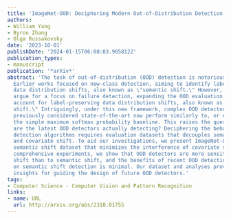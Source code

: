 ```yaml
---
title: 'ImageNet-OOD: Deciphering Modern Out-of-Distribution Detection Algorithms'
authors:
- William Yang
- Byron Zhang
- Olga Russakovsky
date: '2023-10-01'
publishDate: '2024-01-15T06:08:03.905812Z'
publication_types:
- manuscript
publication: '*arXiv*'
abstract: 'The task of out-of-distribution (OOD) detection is notoriously ill-defined.
  Earlier works focused on new-class detection, aiming to identify label-altering
  data distribution shifts, also known as \"semantic shift.\" However, recent works
  argue for a focus on failure detection, expanding the OOD evaluation framework to
  account for label-preserving data distribution shifts, also known as \"covariate
  shift.\" Intriguingly, under this new framework, complex OOD detectors that were
  previously considered state-of-the-art now perform similarly to, or even worse than
  the simple maximum softmax probability baseline. This raises the question: what
  are the latest OOD detectors actually detecting? Deciphering the behavior of OOD
  detection algorithms requires evaluation datasets that decouples semantic shift
  and covariate shift. To aid our investigations, we present ImageNet-OOD, a clean
  semantic shift dataset that minimizes the interference of covariate shift. Through
  comprehensive experiments, we show that OOD detectors are more sensitive to covariate
  shift than to semantic shift, and the benefits of recent OOD detection algorithms
  on semantic shift detection is minimal. Our dataset and analyses provide important
  insights for guiding the design of future OOD detectors.'
tags:
- Computer Science - Computer Vision and Pattern Recognition
links:
- name: URL
  url: http://arxiv.org/abs/2310.01755
---
```

